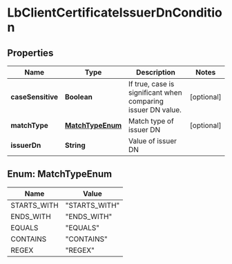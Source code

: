 # LbClientCertificateIssuerDnCondition

## Properties
Name | Type | Description | Notes
------------ | ------------- | ------------- | -------------
**caseSensitive** | **Boolean** | If true, case is significant when comparing issuer DN value.  |  [optional]
**matchType** | [**MatchTypeEnum**](#MatchTypeEnum) | Match type of issuer DN |  [optional]
**issuerDn** | **String** | Value of issuer DN | 

<a name="MatchTypeEnum"></a>
## Enum: MatchTypeEnum
Name | Value
---- | -----
STARTS_WITH | &quot;STARTS_WITH&quot;
ENDS_WITH | &quot;ENDS_WITH&quot;
EQUALS | &quot;EQUALS&quot;
CONTAINS | &quot;CONTAINS&quot;
REGEX | &quot;REGEX&quot;
